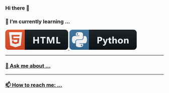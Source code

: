 ### Hi there 👋

### 🌱 I’m currently learning ... 
<p align="left">
   <a href=#>
  <img
       src="https://raw.githubusercontent.com/DaaTimon/DaaTimon/main/icons/html.svg"
       alt="HTML Badge"
       style="vertical-align:top margin:6px 6px"
       >
     
<a href=#>
  <img
       src="https://raw.githubusercontent.com/DaaTimon/DaaTimon/main/icons/python.svg"
       alt="Python Badge"
       style="vertical-align:top margin:6px 6px"
       >
  
 
 ---
  
### 💬 Ask me about ...

---

### 📫 How to reach me: ...

<!--
**DaaTimon/DaaTimon** is a ✨ _special_ ✨ repository because its `README.md` (this file) appears on your GitHub profile.

Here are some ideas to get you started:

- 🔭 I’m currently working on ...
- 🌱 I’m currently learning ... 
- 👯 I’m looking to collaborate on ...
- 🤔 I’m looking for help with ...
- 💬 Ask me about ...
- 📫 How to reach me: ...
- 😄 Pronouns: ...
- ⚡ Fun fact: ...
-->
